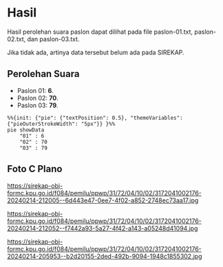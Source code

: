 # Hasil

Hasil perolehan suara paslon dapat dilihat pada file paslon-01.txt, paslon-02.txt, dan paslon-03.txt.

Jika tidak ada, artinya data tersebut belum ada pada SIREKAP.

## Perolehan Suara

 * Paslon 01: **6**.
 * Paslon 02: **70**.
 * Paslon 03: **79**.

```mermaid
%%{init: {"pie": {"textPosition": 0.5}, "themeVariables": {"pieOuterStrokeWidth": "5px"}} }%%
pie showData
    "01" : 6
    "02" : 70
    "03" : 79
```
## Foto C Plano

https://sirekap-obj-formc.kpu.go.id/f084/pemilu/ppwp/31/72/04/10/02/3172041002176-20240214-212005--6d443e47-0ee7-4f02-a852-2748ec73aa17.jpg

https://sirekap-obj-formc.kpu.go.id/f084/pemilu/ppwp/31/72/04/10/02/3172041002176-20240214-212052--f7442a93-5a27-4f42-a143-a05248d41094.jpg

https://sirekap-obj-formc.kpu.go.id/f084/pemilu/ppwp/31/72/04/10/02/3172041002176-20240214-205953--b2d20155-2ded-492b-9094-1948c1855302.jpg
